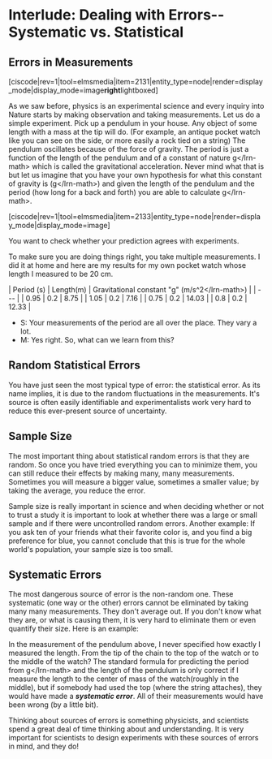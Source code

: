 # Interlude: Dealing with Errors--Systematic vs. Statistical

## Errors in Measurements

\[ciscode\|rev=1\|tool=elmsmedia\|item=2131\|entity\_type=node\|render=display\_mode\|display\_mode=image**right**lightboxed\]

As we saw before, physics is an experimental science and every inquiry into Nature starts by making observation and taking measurements. Let us do a simple experiment. Pick up a pendulum in your house. Any object of some length with a mass at the tip will do. \(For example, an antique pocket watch like you can see on the side, or more easily a rock tied on a string\) The pendulum oscillates because of the force of gravity. The period is just a function of the length of the pendulum and of a constant of nature g&lt;/lrn-math&gt; which is called the gravitational acceleration. Never mind what that is but let us imagine that you have your own hypothesis for what this constant of gravity is \(g&lt;/lrn-math&gt;\) and given the length of the pendulum and the period \(how long for a back and forth\) you are able to calculate g&lt;/lrn-math&gt;.

\[ciscode\|rev=1\|tool=elmsmedia\|item=2133\|entity\_type=node\|render=display\_mode\|display\_mode=image\]

You want to check whether your prediction agrees with experiments.

To make sure you are doing things right, you take multiple measurements. I did it at home and here are my results for my own pocket watch whose length I measured to be 20 cm.

| Period \(s\) | Length\(m\) | Gravitational constant "g" \(m/s^2&lt;/lrn-math&gt;\) |
| --- |
| 0.95 | 0.2 | 8.75 |
| 1.05 | 0.2 | 7.16 |
| 0.75 | 0.2 | 14.03 |
| 0.8 | 0.2 | 12.33 |

* S: Your measurements of the period are all over the place. They vary a lot.
* M: Yes right. So, what can we learn from this?

## Random Statistical Errors

You have just seen the most typical type of error: the statistical error. As its name implies, it is due to the random fluctuations in the measurements. It's source is often easily identifiable and experimentalists work very hard to reduce this ever-present source of uncertainty.

## Sample Size

The most important thing about statistical random errors is that they are random. So once you have tried everything you can to minimize them, you can still reduce their effects by making many, many measurements. Sometimes you will measure a bigger value, sometimes a smaller value; by taking the average, you reduce the error.

Sample size is really important in science and when deciding whether or not to trust a study it is important to look at whether there was a large or small sample and if there were uncontrolled random errors. Another example: If you ask ten of your friends what their favorite color is, and you find a big preference for blue, you cannot conclude that this is true for the whole world's population, your sample size is too small.

## Systematic Errors

The most dangerous source of error is the non-random one. These systematic \(one way or the other\) errors cannot be eliminated by taking many many measurements. They don't average out. If you don't know what they are, or what is causing them, it is very hard to eliminate them or even quantify their size. Here is an example:

In the measurement of the pendulum above, I never specified how exactly I measured the length. From the tip of the chain to the top of the watch or to the middle of the watch? The standard formula for predicting the period from g&lt;/lrn-math&gt; and the length of the pendulum is only correct if I measure the length to the center of mass of the watch\(roughly in the middle\), but if somebody had used the top \(where the string attaches\), they would have made a _**systematic error**_. All of their measurements would have been wrong \(by a little bit\).

Thinking about sources of errors is something physicists, and scientists spend a great deal of time thinking about and understanding. It is very important for scientists to design experiments with these sources of errors in mind, and they do!

